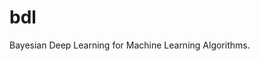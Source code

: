 # bdl
Bayesian Deep Learning for Machine Learning Algorithms.

<!--- 
https://github.com/booz-allen-hamilton
https://github.com/booz-allen-hamilton/The-Field-Guide-to-Data-Science
...
Bayesian Belief Networks
https://www.saedsayad.com/docs/Bayesian_Belief_Network.pdf
http://citeseerx.ist.psu.edu/viewdoc/download?doi=10.1.1.124.2195&rep=rep1&type=pdf
https://github.com/eBay/bayesian-belief-networks
https://pypi.org/project/pybbn/
...
latent dirichlet allocation
http://www.jmlr.org/papers/volume3/blei03a/blei03a.pdf
https://ai.stanford.edu/~ang/papers/jair03-lda.pdf
https://pypi.org/project/lda/
...
https://jakevdp.github.io/PythonDataScienceHandbook/
https://campus.datacamp.com/courses/intro-to-python-for-data-science/chapter-4-numpy?ex=1
...
http://bayesiandeeplearning.org/
http://mlg.eng.cam.ac.uk/yarin/thesis/3_bayesian_deep_learning.pdf
https://engineering.purdue.edu/ChanGroup/ECE645Notes/StudentLecture06.pdf
...
Great Data Science code
https://github.com/GokuMohandas/practicalAI
...
Courses
https://course.fast.ai/lessons/lessons.html
https://www.forbes.com/sites/bernardmarr/2017/06/06/the-9-best-free-online-big-data-and-data-science-courses/#badb35643cdb
http://work.caltech.edu/telecourse
https://www.edx.org/course/subject/data-science
https://www.coursera.org/browse/data-science
-->
